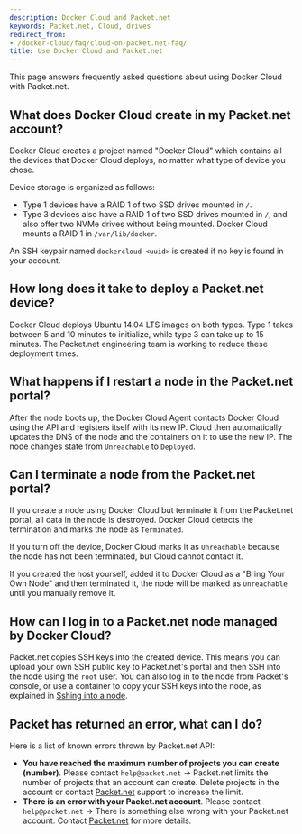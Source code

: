 ```yaml
---
description: Docker Cloud and Packet.net
keywords: Packet.net, Cloud, drives
redirect_from:
- /docker-cloud/faq/cloud-on-packet.net-faq/
title: Use Docker Cloud and Packet.net
---
```


This page answers frequently asked questions about using Docker Cloud with Packet.net.

## What does Docker Cloud create in my Packet.net account?

Docker Cloud creates a project named "Docker Cloud" which contains all the devices that Docker Cloud deploys, no matter what type of device you chose.

Device storage is organized as follows:

- Type 1 devices have a RAID 1 of two SSD drives mounted in `/`.
- Type 3 devices also have a RAID 1 of two SSD drives mounted in `/`, and also offer two NVMe drives without being mounted. Docker Cloud mounts a RAID 1 in `/var/lib/docker`.

An SSH keypair named `dockercloud-<uuid>` is created if no key is found in your account.

## How long does it take to deploy a Packet.net device?

Docker Cloud deploys Ubuntu 14.04 LTS images on both types. Type 1 takes between
5 and 10 minutes to initialize, while type 3 can take up to 15 minutes. The Packet.net engineering team is working to reduce these deployment times.

## What happens if I restart a node in the Packet.net portal?

After the node boots up, the Docker Cloud Agent contacts Docker Cloud using the
API and registers itself with its new IP. Cloud then automatically updates the
DNS of the node and the containers on it to use the new IP. The node changes
state from `Unreachable` to `Deployed`.

## Can I terminate a node from the Packet.net portal?

If you create a node using Docker Cloud but terminate it from the Packet.net
portal, all data in the node is destroyed. Docker Cloud detects the termination
and marks the node as `Terminated`.

If you turn off the device, Docker Cloud marks it as `Unreachable` because the
node has not been terminated, but Cloud cannot contact it.

If you created the host yourself, added it to Docker Cloud as a "Bring Your Own
Node" and then terminated it, the node will be marked as `Unreachable` until you
manually remove it.

## How can I log in to a Packet.net node managed by Docker Cloud?

Packet.net copies SSH keys into the created device. This means you can upload your own SSH public key to Packet.net's portal and then SSH into the node using the `root` user. You can also log in to the node from Packet's console, or use a container to copy your SSH keys into the node, as explained in [Sshing into a node](../infrastructure/ssh-into-a-node.md).

## Packet has returned an error, what can I do?

Here is a list of known errors thrown by Packet.net API:

- **You have reached the maximum number of projects you can create (number)**. Please contact `help@packet.net` -> Packet.net limits the number of projects that an account can create. Delete projects in the account or contact [Packet.net](https://www.packet.net/) support to increase the limit.
- **There is an error with your Packet.net account**. Please contact `help@packet.net` -> There is something else wrong with your Packet.net account. Contact [Packet.net](https://www.packet.net/) for more details.
